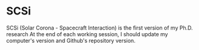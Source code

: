 # SCSi
SCSi (Solar Corona - Spacecraft Interaction) is the first version of my Ph.D. research
At the end of each working session, I should update my computer's version and Github's repository version.
